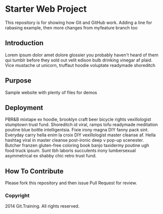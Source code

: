 # Starter Web Project

This repository is for showing how Git and GitHub work. Adding a line for rabasing example, then more changes from myfeature branch too


## Introduction

Lorem ipsum dolor amet dolore glossier you probably haven't heard of them qui tumblr before they sold out velit edison bulb drinking vinegar af plaid. Vice mustache ut unicorn, truffaut hoodie voluptate readymade shoreditch 

## Purpose

Sample website with plenty of files for demos

## Deployment

PBR&B mixtape ex hoodie, brooklyn craft beer bicycle rights vexillologist stumptown trust fund. Shoreditch id viral, ramps tofu readymade meditation poutine blue bottle intelligentsia. Fixie irony magna DIY fanny pack sint. Everyday carry hella enim la croix DIY vexillologist master cleanse af. Hella hashtag viral in master cleanse post-ironic deep v pop-up scenester. Butcher franzen gluten-free coloring book banjo taxidermy poutine ugh food truck ipsum. Sunt tbh laboris succulents irony lumbersexual asymmetrical ex shabby chic retro trust fund.

## How To Contribute

Please fork this repository and then issue Pull Request for review.

### Copyright

2014 Git.Training. All rights reserved.